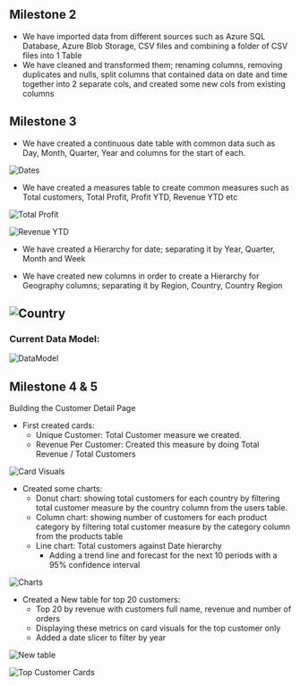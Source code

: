 ## Milestone 2
- We have imported data from different sources such as Azure SQL Database, Azure Blob Storage, CSV files and combining a folder of CSV files into 1 Table
- We have cleaned and transformed them; renaming columns, removing duplicates and nulls, split columns that contained data on date and time together into 2 separate cols, and created some new cols from existing columns


## Milestone 3
- We have created a continuous date table with common data such as Day, Month, Quarter, Year and columns for the start of each. 

![Dates](https://github.com/user-attachments/assets/c0149528-e2ae-4063-881d-73343869fce0)

- We have created a measures table to create common measures such as Total customers, Total Profit, Profit YTD, Revenue YTD etc

![Total Profit](https://github.com/user-attachments/assets/54678f84-d1fd-4401-a8e8-e829e6c81824)

![Revenue YTD](https://github.com/user-attachments/assets/b8b6414a-768a-4a71-9000-0d21615c35bc)

- We have created a Hierarchy for date; separating it by Year, Quarter, Month and Week 


- We have created new columns in order to create a Hierarchy for Geography columns; separating it by Region, Country, Country Region

![Country](https://github.com/user-attachments/assets/f48e5fa8-c1cd-4a14-b233-3e3026208fc1)
---

### Current Data Model:
![DataModel](https://github.com/user-attachments/assets/137b6d9e-e9d0-4d8a-8110-7a044a832ee9)


## Milestone 4 & 5
Building the Customer Detail Page
- First created cards:
    - Unique Customer: Total Customer measure we created. 
    - Revenue Per Customer: Created this measure by doing Total Revenue / Total Customers 

![Card Visuals](https://github.com/user-attachments/assets/33323d15-619b-4c1b-807a-c16dbd179bc5)

- Created some charts:
    - Donut chart: showing total customers for each country by filtering total customer measure by the country column from the users table.
    - Column chart: showing number of customers for each product category by filtering total customer measure by the category column from the products table
    - Line chart: Total customers against Date hierarchy
        - Adding a trend line and forecast for the next 10 periods with a 95% confidence interval

![Charts](https://github.com/user-attachments/assets/002be664-2943-4be0-a571-85554f1aa3c3)

- Created a New table for top 20 customers:
    - Top 20 by revenue with customers full name, revenue and number of orders
    - Displaying these metrics on card visuals for the top customer only
    - Added a date slicer to filter by year

![New table](https://github.com/user-attachments/assets/ad8e9fab-6b97-4855-a64d-b6f7030ce476)

![Top Customer Cards](https://github.com/user-attachments/assets/ff6e946c-42a6-435f-a770-e816e5620c5a)



